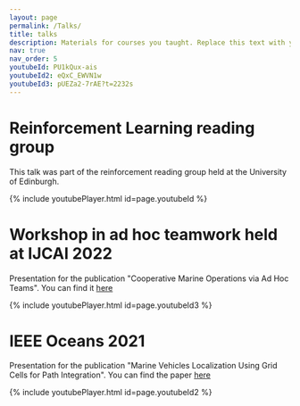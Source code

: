 ```yaml
---
layout: page
permalink: /Talks/
title: talks
description: Materials for courses you taught. Replace this text with your description.
nav: true
nav_order: 5
youtubeId: PU1kQux-ais
youtubeId2: eQxC_EWVN1w
youtubeId3: pUEZa2-7rAE?t=2232s
---
```


# Reinforcement Learning reading group

This talk was part of the reinforcement reading group held at the University of Edinburgh. 

{% include youtubePlayer.html id=page.youtubeId %}

# Workshop in ad hoc teamwork held at IJCAI 2022

Presentation for the publication "Cooperative Marine Operations via Ad Hoc Teams". You can find it [here](https://arxiv.org/abs/2207.07498) 

{% include youtubePlayer.html id=page.youtubeId3 %}

# IEEE Oceans 2021 

Presentation for the publication "Marine Vehicles Localization Using Grid Cells for Path Integration". You can find the paper [here](https://arxiv.org/abs/2107.13461) 

{% include youtubePlayer.html id=page.youtubeId2 %}
